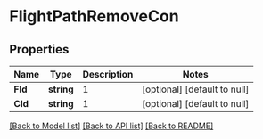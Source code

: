 # FlightPathRemoveCon

## Properties
Name | Type | Description | Notes
------------ | ------------- | ------------- | -------------
**FId** | **string** | 1 | [optional] [default to null]
**CId** | **string** | 1 | [optional] [default to null]

[[Back to Model list]](../README.md#documentation-for-models) [[Back to API list]](../README.md#documentation-for-api-endpoints) [[Back to README]](../README.md)

